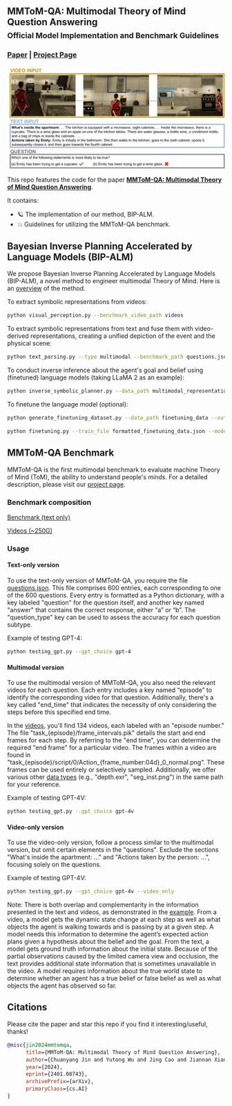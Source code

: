 ## MMToM-QA: Multimodal Theory of Mind Question Answering <br> <sub>Official Model Implementation and Benchmark Guidelines</sub>


### [Paper](https://arxiv.org/abs/2401.08743) | [Project Page](https://chuanyangjin.com/mmtom-qa)

![intro](visuals/intro.png)

This repo features the code for the paper [**MMToM-QA: Multimodal Theory of Mind Question Answering**](https://arxiv.org/abs/2401.08743).

It contains:

* 🪐 The implementation of our method, BIP-ALM.
* 💥 Guidelines for utilizing the MMToM-QA benchmark.

## Bayesian Inverse Planning Accelerated by Language Models (BIP-ALM)

We propose Bayesian Inverse Planning Accelerated by Language Models (BIP-ALM), a novel method to engineer multimodal Theory of Mind. Here is an [overview](visuals/model.png) of the method.

To extract symbolic representations from videos:

```bash
python visual_perception.py --benchmark_video_path videos
```

To extract symbolic representations from text and fuse them with video-derived representations, creating a unified depiction of the event and the physical scene:

```bash
python text_parsing.py --type multimodal --benchmark_path questions.json --output_file multimodal_representations.json
```

To conduct inverse inference about the agent's goal and belief using (finetuned) language models (taking LLaMA 2 as an example):

```bash
python inverse_symbolic_planner.py --data_path multimodal_representations.json --model_name_or_path meta-llama/Llama-2-7b-hf --load_lora 1 --lora_name_or_path output/checkpoint-llama --output_path output.txt
```

To finetune the language model (optional):

```bash
python generate_finetuning_dataset.py --data_path finetuning_data --output_file formatted_finetuning_data.json
```

```bash
python finetuning.py --train_file formatted_finetuning_data.json --model_name_or_path meta-llama/Llama-2-7b-hf --fisher_matrix_path fisher-matrix/fisher-matrix-6B --per_device_train_batch_size 4 --gradient_accumulation_steps 4 --lr 5e-5 --num_epochs 3 --ewc_lambda 0.5 --output_dir output_finetuning.txt
```

## MMToM-QA Benchmark

MMToM-QA is the first multimodal benchmark to evaluate machine Theory of Mind (ToM), the ability to understand people's minds. For a detailed description, please visit our [project page](https://chuanyangjin.com/mmtom-qa).

### Benchmark composition

[Benchmark (text only)](/Benchmark/questions.json)

[Videos (~250G)](http://virtual-home.org/release/MMToMQA/benchmark.zip)

### Usage

#### Text-only version
To use the text-only version of MMToM-QA, you require the file [questions.json](/Benchmark/questions.json). This file comprises 600 entries, each corresponding to one of the 600 questions. Every entry is formatted as a Python dictionary, with a key labeled "question" for the question itself, and another key named "answer" that contains the correct response, either “a” or “b”. The "question_type" key can be used to assess the accuracy for each question subtype.

Example of testing GPT-4:
```bash
python testing_gpt.py --gpt_choice gpt-4
```

#### Multimodal version
To use the multimodal version of MMToM-QA, you also need the relevant videos for each question. Each entry includes a key named “episode” to identify the corresponding video for that question. Additionally, there's a key called "end_time" that indicates the necessity of only considering the steps before this specified end time.

In the [videos](http://virtual-home.org/release/MMToMQA/benchmark.zip), you'll find 134 videos, each labeled with an "episode number." The file "task_{episode}/frame_intervals.pik" details the start and end frames for each step. By referring to the "end time", you can determine the required "end frame" for a particular video. The frames within a video are found in "task_{episode}/script/0/Action_{frame_number:04d}_0_normal.png". These frames can be used entirely or selectively sampled. Additionally, we offer various other [data types](visuals/available_data_type.png) (e.g., "depth.exr", "seg_inst.png") in the same path for your reference.

Example of testing GPT-4V:
```bash
python testing_gpt.py --gpt_choice gpt-4v
```

#### Video-only version
To use the video-only version, follow a process similar to the multimodal version, but omit certain elements in the "questions". Exclude the sections "What's inside the apartment: ..." and "Actions taken by the person: ...", focusing solely on the questions.

Example of testing GPT-4V:
```bash
python testing_gpt.py --gpt_choice gpt-4v --video_only
```

Note: There is both overlap and complementarity in the information presented in the text and videos, as demonstrated in the [example](visuals/intro.png). From a video, a model gets the dynamic state change at each step as well as what objects the agent is walking towards and is passing by at a given step. A model needs this information to determine the agent’s expected action plans given a hypothesis about the belief and the goal. From the text, a model gets ground truth information about the initial state. Because of the partial observations caused by the limited camera view and occlusion, the text provides additional state information that is sometimes unavailable in the video. A model requires information about the true world state to determine whether an agent has a true belief or false belief as well as what objects the agent has observed so far.

## Citations
Please cite the paper and star this repo if you find it interesting/useful, thanks!

```bibtex
@misc{jin2024mmtomqa,
      title={MMToM-QA: Multimodal Theory of Mind Question Answering}, 
      author={Chuanyang Jin and Yutong Wu and Jing Cao and Jiannan Xiang and Yen-Ling Kuo and Zhiting Hu and Tomer Ullman and Antonio Torralba and Joshua B. Tenenbaum and Tianmin Shu},
      year={2024},
      eprint={2401.08743},
      archivePrefix={arXiv},
      primaryClass={cs.AI}
}
```

